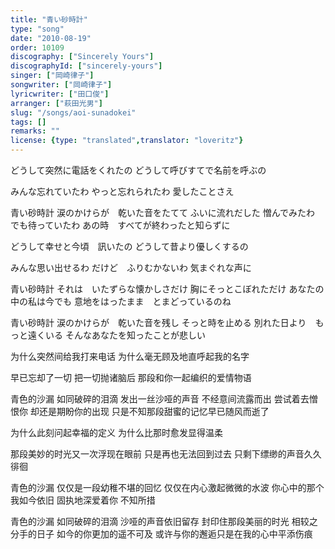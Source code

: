```yaml
---
title: "青い砂時計"
type: "song"
date: "2010-08-19"
order: 10109
discography: ["Sincerely Yours"]
discographyId: ["sincerely-yours"]
singer: ["岡崎律子"]
songwriter: ["岡崎律子"]
lyricwriter: ["田口俊"]
arranger: ["萩田光男"]
slug: "/songs/aoi-sunadokei"
tags: []
remarks: ""
license: {type: "translated",translator: "loveritz"}
---
```


どうして突然に電話をくれたの 
どうして呼びすてで名前を呼ぶの 

みんな忘れていたわ 
やっと忘れられたわ 
愛したことさえ 

青い砂時計 
涙のかけらが　乾いた音をたてて 
ふいに流れだした 
憎んでみたわ 
でも待っていたわ 
あの時　すべてが終わったと知らずに 

どうして幸せと今頃　訊いたの 
どうして昔より優しくするの 

みんな思い出せるわ 
だけど　ふりむかないわ 
気まぐれな声に 

青い砂時計 
それは　いたずらな懐かしさだけ 
胸にそっとこぼれただけ 
あなたの中の私は今でも 
意地をはったまま　とまどっているのね 

青い砂時計 
涙のかけらが　乾いた音を残し 
そっと時を止める 
別れた日より　もっと遠くいる 
そんなあなたを知ったことが悲しい

<!-- 翻译 -->

为什么突然间给我打来电话 
为什么毫无顾及地直呼起我的名字 

早已忘却了一切 
把一切抛诸脑后 
那段和你一起编织的爱情物语 

青色的沙漏 
如同破碎的泪滴 发出一丝沙哑的声音 
不经意间流露而出 
尝试着去憎恨你 
却还是期盼你的出现 
只是不知那段甜蜜的记忆早已随风而逝了 

为什么此刻问起幸福的定义 
为什么比那时愈发显得温柔 

那段美妙的时光又一次浮现在眼前 
只是再也无法回到过去 
只剩下缥缈的声音久久徘徊 

青色的沙漏 
仅仅是一段幼稚不堪的回忆 
仅仅在内心激起微微的水波 
你心中的那个我如今依旧 
固执地深爱着你 不知所措 

青色的沙漏 
如同破碎的泪滴 沙哑的声音依旧留存 
封印住那段美丽的时光 
相较之分手的日子 如今的你更加的遥不可及 
或许与你的邂逅只是在我的心中平添伤痕
